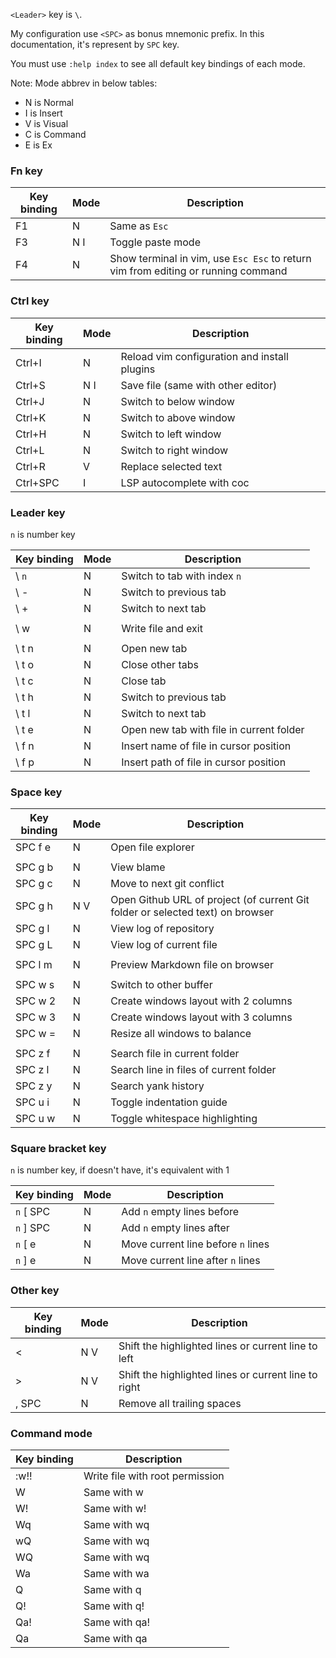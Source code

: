 `<Leader>` key is `\`.

My configuration use `<SPC>` as bonus mnemonic prefix. In this documentation, it's represent by `SPC` key.

You must use `:help index` to see all default key bindings of each mode.

Note: Mode abbrev in below tables:
- N is Normal
- I is Insert
- V is Visual
- C is Command
- E is Ex

### Fn key
| Key binding | Mode | Description                                                                       |
|-------------|------|-----------------------------------------------------------------------------------|
| F1          | N    | Same as `Esc`                                                                     |
| F3          | N I  | Toggle paste mode                                                                 |
| F4          | N    | Show terminal in vim, use `Esc Esc` to return vim from editing or running command |

### Ctrl key
| Key binding | Mode | Description                                  |
|-------------|------|----------------------------------------------|
| Ctrl+I      | N    | Reload vim configuration and install plugins |
| Ctrl+S      | N I  | Save file (same with other editor)           |
| Ctrl+J      | N    | Switch to below window                       |
| Ctrl+K      | N    | Switch to above window                       |
| Ctrl+H      | N    | Switch to left window                        |
| Ctrl+L      | N    | Switch to right window                       |
| Ctrl+R      | V    | Replace selected text                        |
| Ctrl+SPC    | I    | LSP autocomplete with coc                    |

### Leader key
`n` is number key

| Key binding | Mode | Description                              |
|-------------|------|------------------------------------------|
| \ `n`       | N    | Switch to tab with index `n`             |
| \ -         | N    | Switch to previous tab                   |
| \ +         | N    | Switch to next tab                       |
|             |      |                                          |
| \ w         | N    | Write file and exit                      |
|             |      |                                          |
| \ t n       | N    | Open new tab                             |
| \ t o       | N    | Close other tabs                         |
| \ t c       | N    | Close tab                                |
| \ t h       | N    | Switch to previous tab                   |
| \ t l       | N    | Switch to next tab                       |
| \ t e       | N    | Open new tab with file in current folder |
| \ f n       | N    | Insert name of file in cursor position   |
| \ f p       | N    | Insert path of file in cursor position   |

### Space key
| Key binding | Mode | Description                                                                    |
|-------------|------|--------------------------------------------------------------------------------|
| SPC f e     | N    | Open file explorer                                                             |
|             |      |                                                                                |
| SPC g b     | N    | View blame                                                                     |
| SPC g c     | N    | Move to next git conflict                                                      |
| SPC g h     | N V  | Open Github URL of project (of current Git folder or selected text) on browser |
| SPC g l     | N    | View log of repository                                                         |
| SPC g L     | N    | View log of current file                                                       |
|             |      |                                                                                |
| SPC l m     | N    | Preview Markdown file on browser                                               |
|             |      |                                                                                |
| SPC w s     | N    | Switch to other buffer                                                         |
| SPC w 2     | N    | Create windows layout with 2 columns                                           |
| SPC w 3     | N    | Create windows layout with 3 columns                                           |
| SPC w =     | N    | Resize all windows to balance                                                  |
|             |      |                                                                                |
| SPC z f     | N    | Search file in current folder                                                  |
| SPC z l     | N    | Search line in files of current folder                                         |
| SPC z y     | N    | Search yank history                                                            |
| SPC u i     | N    | Toggle indentation guide                                                       |
| SPC u w     | N    | Toggle whitespace highlighting                                                 |

### Square bracket key
`n` is number key, if doesn't have, it's equivalent with 1

| Key binding | Mode | Description                        |
|-------------|------|------------------------------------|
| `n` [ SPC   | N    | Add `n` empty lines before         |
| `n` ] SPC   | N    | Add `n` empty lines after          |
| `n` [ e     | N    | Move current line before `n` lines |
| `n` ] e     | N    | Move current line after `n` lines  |

### Other key
| Key binding | Mode | Description                                          |
|-------------|------|------------------------------------------------------|
| <           | N V  | Shift the highlighted lines or current line to left  |
| >           | N V  | Shift the highlighted lines or current line to right |
| , SPC       | N    | Remove all trailing spaces                           |

### Command mode
| Key binding | Description                     |
|-------------|---------------------------------|
| :w!!        | Write file with root permission |
| W           | Same with w                     |
| W!          | Same with w!                    |
| Wq          | Same with wq                    |
| wQ          | Same with wq                    |
| WQ          | Same with wq                    |
| Wa          | Same with wa                    |
| Q           | Same with q                     |
| Q!          | Same with q!                    |
| Qa!         | Same with qa!                   |
| Qa          | Same with qa                    |
